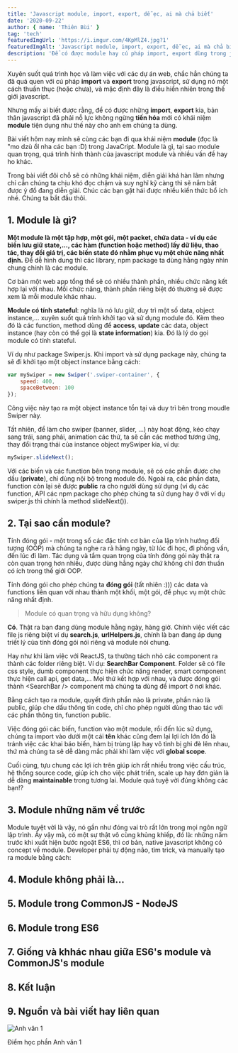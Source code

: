 ```yaml
---
title: 'Javascript module, import, export, dễ ẹc, ai mà chả biết'
date: '2020-09-22'
author: { name: 'Thiên Bùi' }
tag: 'tech'
featuredImgUrl: 'https://i.imgur.com/4KpMlZ4.jpg?1'
featuredImgAlt: 'Javascript module, import, export, dễ ẹc, ai mà chả biết'
description: 'Để có được module hay cú pháp import, export dùng trong javascript như ngày nay, bản thân ngôn ngữ này đã trải qua một quá trình dài và chông gai, bài viết hôm nay chúng ta cùng tìm hiểu nhé!'
---
```


Xuyên suốt quá trình học và làm việc với các dự án web, chắc hẳn chúng ta đã quá quen với cú pháp **import** và **export** trong javascript, sử dụng nó một cách thuần thục (hoặc chưa), và mặc định đây là điều hiển nhiên trong thế giới javascript.

Nhưng mấy ai biết được rằng, để có được những **import**, **export** kia, bản thân javascript đã phải nỗ lực không ngừng **tiến hóa** mới có khái niệm **module** tiện dụng như thế này cho anh em chúng ta dùng.

Bài viết hôm nay mình sẽ cùng các bạn đi qua khái niệm **module** (đọc là "mo dzù ồl nha các bạn :D) trong JavaCript. Module là gì, tại sao module quan trọng, quá trình hình thành của javascript module và nhiều vấn đề hay ho khác.

Trong bài viết đôi chỗ sẽ có những khái niệm, diễn giải khá hàn lâm nhưng chỉ cần chúng ta chịu khó đọc chậm và suy nghĩ kỹ càng thì sẽ nắm bắt được ý đồ đang diễn giải. Chúc các bạn gặt hái được nhiều kiến thức bổ ích nhé. Chúng ta bắt đầu thôi.

## 1. Module là gì?

**Một module là một tập hợp, một gói, một packet, chứa data - ví dụ các biến lưu giữ state,..., các hàm (function hoặc method) lấy dữ liệu, thao tác, thay đổi giá trị, các biến state đó nhằm phục vụ một chức năng nhất định.** Để dễ hình dung thì các library, npm package ta dùng hằng ngày nhìn chung chính là các module.

Cơ bản một web app tổng thể sẽ có nhiều thành phần, nhiều chức năng kết hợp lại với nhau. Mỗi chức năng, thành phần riêng biệt đó thường sẽ được xem là mỗi module khác nhau.

**Module có tính stateful**: nghĩa là nó lưu giữ, duy trì một số data, object instance,... xuyên suốt quá trình khởi tạo và sử dụng module đó. Kèm theo đó là các function, method dùng để **access**, **update** các data, object instance (hay còn có thể gọi là **state information**) kia. Đó là lý do gọi module có tính stateful.

Ví dụ như package Swiper.js. Khi import và sử dụng package này, chúng ta sẽ đi khởi tạo một object instance bằng cách:

```js
var mySwiper = new Swiper('.swiper-container', {
    speed: 400,
    spaceBetween: 100
});
```

Công việc này tạo ra một object instance tồn tại và duy trì bên trong moudle Swiper này.

Tất nhiên, để làm cho swiper (banner, slider, ...) này hoạt động, kéo chạy sang trái, sang phải, animation các thứ, ta sẽ cần các method tương ứng, thay đổi trạng thái của instance object <span class='inline-code'>mySwiper</span> kia, ví dụ:

```js
mySwiper.slideNext();
```

Với các biến và các function bên trong module, sẽ có các phần được che dấu (**private**), chỉ dùng nội bộ trong module đó. Ngoài ra, các phần data, function còn lại sẽ được **public** ra cho người dùng sử dụng (ví dụ các function, API các npm package cho phép chúng ta sử dụng hay ở với ví dụ swiper.js thì chính là method <span class='inline-code'>slideNext()</span>).

## 2. Tại sao cần module?

<span class="solution-label">Tính đóng gói</span> - một trong số các đặc tính cơ bản của lập trình hướng đối tượng (OOP) mà chúng ta nghe ra rả hằng ngày, từ lúc đi học, đi phỏng vấn, đến lúc đi làm. Tác dụng và tầm quan trọng của tính đóng gói này thật ra còn quan trọng hơn nhiều, được dùng hằng ngày chứ không chỉ đơn thuần có ích trong thế giới OOP.

Tính đóng gói cho phép chúng ta **đóng gói** (tất nhiên :))) các data và functions liên quan với nhau thành một khối, một gói, để phục vụ một chức năng nhất định.

>Module có quan trọng và hữu dụng không?

**Có**. Thật ra bạn đang dùng module hằng ngày, hàng giờ. Chính việc viết các file js riêng biệt ví dụ **search.js**, **urlHelpers.js**, chính là bạn đang áp dụng triết lý của tính đóng gói nói riêng và module nói chung.

Hay như khi làm việc với ReactJS, ta thường tách nhỏ các component ra thành các folder riêng biệt. Ví dụ: **SearchBar Component**. Folder sẽ có file css style, dumb component thực hiện chức năng render, smart component thực hiện call api, get data,... Mọi thứ kết hợp với nhau, và được đóng gói thành <span class='inline-code'>\<SearchBar \/></span> component mà chúng ta dùng để import ở nơi khác.

Bằng cách tạo ra module, quyết định phần nào là private, phần nào là public, giúp che dấu thông tin code, chỉ cho phép người dùng thao tác với các phần thông tin, function public.

Việc đóng gói các biến, function vào một module, rồi đến lúc sử dụng, chúng ta import vào dưới một cái **tên** khác cũng đem lại lợi ích lớn đó là tránh việc các khai báo biến, hàm bị trùng lập hay vô tình bị ghi đè lên nhau, thứ mà chúng ta sẽ dễ dàng mắc phải khi làm việc với **global scope**.

Cuối cùng, tựu chung các lợi ích trên giúp ích rất nhiều trong việc cấu trúc, hệ thống source code, giúp ích cho việc phát triển, scale up hay đơn giản là dễ dàng **maintainable** trong tương lai. Module quá tuyệ vời đúng không các bạn!?

## 3. Module những năm về trước

Module tuyệt vời là vậy, nó gần như đóng vai trò rất lớn trong mọi ngôn ngữ lập trình. Ấy vậy mà, có một sự thật vô cùng khủng khiếp, đó là: những năm trước khi xuất hiện bước ngoặt ES6, thì cơ bản, native javascript không có concept về module. Developer phải tự động não, tìm trick, và manually tạo ra module bằng cách:


## 4. Module không phải là...

## 5. Module trong CommonJS - NodeJS

## 6. Module trong ES6

## 7. Giống và khhác nhau giữa ES6's module và CommonJS's module

## 8. Kết luận

## 9. Nguồn và bài viết hay liên quan

<div class='image-description-wrapper'>
  <div class='image-wrapper'>
    <img src='https://i.imgur.com/3G2dOz4.png' alt='Anh văn 1' />
  </div>

  <p class='image-description'>Điểm học phần Anh văn 1</p>
</div>
